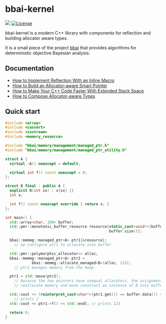 # bbai-kernel

![](https://github.com/rnburn/bbai-mem/workflows/pr-build-test/badge.svg) [![License](https://img.shields.io/badge/License-Apache%202.0-blue.svg)](https://opensource.org/licenses/Apache-2.0)

bbai-kernel is a modern C++ library with components for reflection and building allocator aware types.

It is a small piece of the project [bbai](https://github.com/rnburn/bbai) that provides algorithms
for deterministic objective Bayesian analysis.

## Documentation
* [How to Implement Reflection With an Inline Macro](https://buildingblock.ai/reflection)
* [How to Build an Allocator-aware Smart Pointer](https://buildingblock.ai/allocator-aware-smart-ptr)
* [How to Make Your C++ Code Faster With Extended Stack Space](https://buildingblock.ai/extended-stack)
* [How to Compose Allocator-aware Types](https://buildingblock.ai/allocator-aware-composition)

## Quick start

```cpp
#include <array>
#include <cassert>
#include <iostream>
#include <memory_resource>

#include "bbai/memory/management/managed_ptr.h"
#include "bbai/memory/management/managed_ptr_utility.h"

struct A {
  virtual ~A() noexcept = default;

  virtual int f() const noexcept = 0;
};

struct B final : public A {
  explicit B(int xx) : x{xx} {}
  int x;

  int f() const noexcept override { return x; }
};

int main() {
  std::array<char, 100> buffer;
  std::pmr::monotonic_buffer_resource resource{static_cast<void*>(buffer.data()),
                                               buffer.size()};

  bbai::memmg::managed_ptr<A> ptr1{&resource};
    // we configure ptr1 to allocate into buffer

  std::pmr::polymorphic_allocator<> alloc;
  bbai::memmg::managed_ptr<A> ptr2 = 
            bbai::memmg::allocate_managed<B>(alloc, 123);
    // ptr2 manages memory from the heap

  ptr1 = std::move(ptr2); 
    // because the two pointers have unequal allocators, the assignment will
    // reallocate memory and move construct an instance of B into buffer

  std::cout << (reinterpret_cast<char*>(ptr1.get()) == buffer.data()) << "\n"; 
    // prints 1
  std::cout << ptr1->f() << std::endl; // prints 123

  return 0;
}
```
